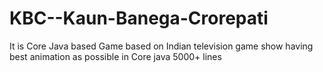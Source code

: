# KBC--Kaun-Banega-Crorepati
It is Core Java based Game based on Indian television game show having best animation as possible in Core java 5000+ lines
